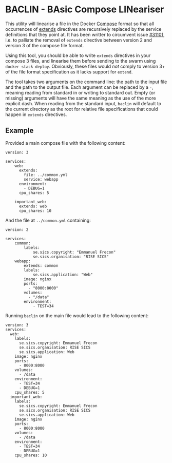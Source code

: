# BACLIN - BAsic Compose LINeariser

This utility will linearise a file in the Docker [Compose][1] format so that all
occurrences of [extends][2] directives are recursively replaced by the service
definitions that they point at. It has been writter to circumvent issue
[#31101][3], i.e. to palliate the removal of `extends` directive between version
2 and version 3 of the compose file format.

Using this tool, you should be able to write `extends` directives in your
compose 3 files, and linearise them before sending to the swarm using `docker
stack deploy`. Obviously, these files would *not* comply to version 3+ of the
file format specification as it lacks support for `extend`.

The tool takes two arguments on the command line: the path to the input file and
the path to the output file. Each argument can be replaced by a `-`, meaning
reading from standard in or writing to standard out. Empty (or missing)
arguments will have the same meaning as the use of the more explicit dash. When
reading from the standard input, `baclin` will default to the current directory
as the root for relative file specifications that could happen in `extends`
directives.

  [1]: https://docs.docker.com/compose/compose-file/
  [2]: https://docs.docker.com/compose/compose-file/compose-file-v2/#extends
  [3]: https://github.com/moby/moby/issues/31101
  
## Example

Provided a main compose file with the following content:

````
version: 3

services:
    web:
      extends:
        file: ../common.yml
        service: webapp
      environment:
        - DEBUG=1
      cpu_shares: 5

    important_web:
      extends: web
      cpu_shares: 10
````

And the file at `../common.yml` containing:

````
version: 2

services:
    common:
        labels:
            se.sics.copyright: "Emmanuel Frecon"
            se.sics.organisation: "RISE SICS"
    webapp:
        extends: common
        labels:
            se.sics.application: "Web"
        image: nginx
        ports:
          - "8000:8000"
        volumes:
          - "/data"
        environment:
            - TEST=34
````

Running `baclin` on the main file would lead to the following content:

````
version: 3
services:
  web:
    labels:
      se.sics.copyright: Emmanuel Frecon
      se.sics.organisation: RISE SICS
      se.sics.application: Web
    image: nginx
    ports:
      - 8000:8000
    volumes:
      - /data
    environment:
      - TEST=34
      - DEBUG=1
    cpu_shares: 5
  important_web:
    labels:
      se.sics.copyright: Emmanuel Frecon
      se.sics.organisation: RISE SICS
      se.sics.application: Web
    image: nginx
    ports:
      - 8000:8000
    volumes:
      - /data
    environment:
      - TEST=34
      - DEBUG=1
    cpu_shares: 10
````